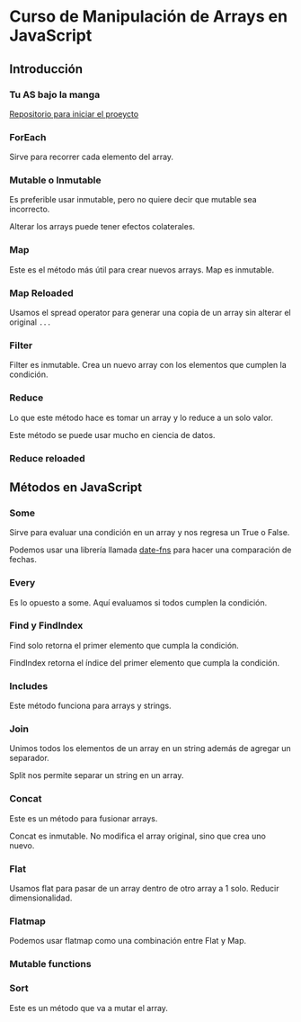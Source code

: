 # Curso de Manipulación de Arrays en JavaScript

## Introducción

### Tu AS bajo la manga

[Repositorio para iniciar el proeycto](https://github.com/platzi/curso-manipulacion-de-arrays/tree/main)

### ForEach

Sirve para recorrer cada elemento del array.

### Mutable o Inmutable

Es preferible usar inmutable, pero no quiere decir que mutable sea incorrecto.

Alterar los arrays puede tener efectos colaterales.

### Map

Este es el método más útil para crear nuevos arrays. Map es inmutable.

### Map Reloaded

Usamos el spread operator para generar una copia de un array sin alterar el original `...`

### Filter

Filter es inmutable. Crea un nuevo array con los elementos que cumplen la condición.

### Reduce

Lo que este método hace es tomar un array y lo reduce a un solo valor.

Este método se puede usar mucho en ciencia de datos.

### Reduce reloaded

## Métodos en JavaScript

### Some

Sirve para evaluar una condición en un array y nos regresa un True o False.

Podemos usar una librería llamada [date-fns](https://www.npmjs.com/package/date-fns) para hacer una comparación de fechas.

### Every

Es lo opuesto a some. Aquí evaluamos si todos cumplen la condición.

### Find y FindIndex

Find solo retorna el primer elemento que cumpla la condición.

FindIndex retorna el índice del primer elemento que cumpla la condición.

### Includes

Este método funciona para arrays y strings.

### Join

Unimos todos los elementos de un array en un string además de agregar un separador.

Split nos permite separar un string en un array.

### Concat

Este es un método para fusionar arrays.

Concat es inmutable. No modifica el array original, sino que crea uno nuevo.

### Flat

Usamos flat para pasar de un array dentro de otro array a 1 solo. Reducir dimensionalidad.

### Flatmap

Podemos usar flatmap como una combinación entre Flat y Map.

### Mutable functions

### Sort

Este es un método que va a mutar el array.
